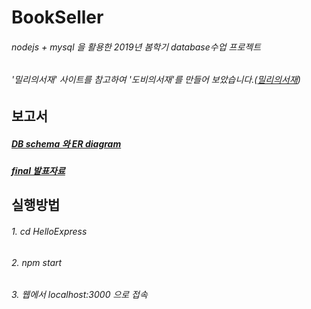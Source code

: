 # BookSeller
###### nodejs + mysql 을 활용한 2019년 봄학기 database수업 프로젝트 
###### '밀리의서재' 사이트를 참고하여 '도비의서재'를 만들어 보았습니다.([밀리의서재](https://www.millie.co.kr/))

## 보고서
##### [DB schema 와 ER diagram](https://github.com/dlwlgus53/bookSeller/blob/master/DB%20Schemas%20and%20ER%20Diagram.pdf)
##### [final 발표자료](https://github.com/dlwlgus53/bookSeller/blob/master/05-final%20ppt.pdf)

## 실행방법

###### 1. cd HelloExpress
###### 2. npm start
###### 3. 웹에서 localhost:3000 으로 접속
